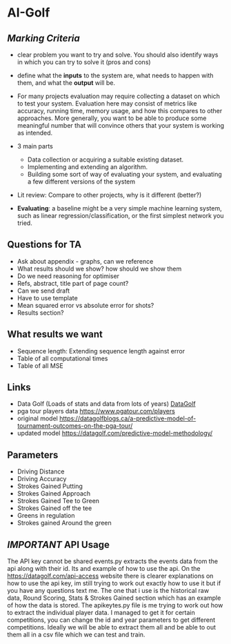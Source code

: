 # AI-Golf

## *Marking Criteria*
- clear problem you want to try and solve. You should also identify ways in which you can try to solve it (pros and cons)

- define what the **inputs** to the system are, what needs to happen with them, and what the **output** will be.

- For many projects evaluation may require collecting a dataset on which to test your system. Evaluation here may consist of metrics like accuracy, running time, memory usage, and how this compares to other approaches. More generally, you want to be able to produce some meaningful number that will convince others that your system is working as intended.

- 3 main parts
  - Data collection or acquiring a suitable existing dataset.
  - Implementing and extending an algorithm.
  - Building some sort of way of evaluating your system, and evaluating a few different versions of the system

- Lit review: Compare to other projects, why is it different (better?)
 
- **Evaluating**: a baseline might be a very simple machine learning system, such as linear regression/classification, or the first simplest network you tried.

## Questions for TA
- Ask about appendix - graphs, can we reference
- What results should we show? how should we show them
- Do we need reasoning for optimiser
- Refs, abstract, title part of page count?
- Can we send draft
- Have to use template
- Mean squared error vs absolute error for shots?
- Results section? 

## What results we want
- Sequence length: Extending sequence length against error
- Table of all computational times
- Table of all MSE

## Links 
- Data Golf (Loads of stats and data from lots of years) [DataGolf](https://datagolf.com/api-access)
- pga tour players data https://www.pgatour.com/players
- original model https://datagolfblogs.ca/a-predictive-model-of-tournament-outcomes-on-the-pga-tour/
- updated model https://datagolf.com/predictive-model-methodology/
## Parameters
* Driving Distance
* Driving Accuracy
* Strokes Gained Putting
* Strokes Gained Approach
* Strokes Gained Tee to Green
* Strokes Gained off the tee
* Greens in regulation
* Strokes gained Around the green

## ***IMPORTANT*** API Usage
The API key cannot be shared
events.py extracts the events data from the api along with their id. Its and example of how to use the api. On the https://datagolf.com/api-access website there is clearer explanations on how to use the api key, im still trying to work out exactly how to use it but if you have any questions text me. The one that i use is the historical raw data, Round Scoring, Stats & Strokes Gained section which has an example of how the data is stored. 
The apikeytes.py file is me trying to work out how to extract the individual player data. I managed to get it for certain competitions, you can change the id and year parameters to get different competitions. Ideally we will be able to extract them all and be able to out them all in a csv file which we can test and train. 
